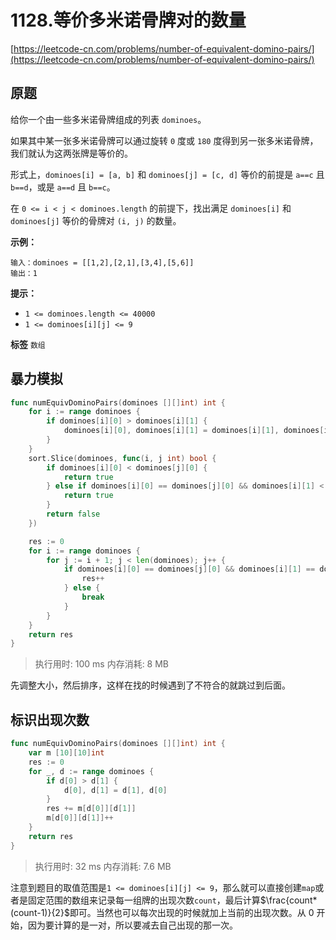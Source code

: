 # 1128.等价多米诺骨牌对的数量
[https://leetcode-cn.com/problems/number-of-equivalent-domino-pairs/](https://leetcode-cn.com/problems/number-of-equivalent-domino-pairs/) 
## 原题
给你一个由一些多米诺骨牌组成的列表 `dominoes`。

如果其中某一张多米诺骨牌可以通过旋转 `0` 度或 `180` 度得到另一张多米诺骨牌，我们就认为这两张牌是等价的。

形式上，`dominoes[i] = [a, b]` 和 `dominoes[j] = [c, d]` 等价的前提是 `a==c` 且 `b==d`，或是 `a==d` 且 `b==c`。

在 `0 <= i < j < dominoes.length` 的前提下，找出满足 `dominoes[i]` 和 `dominoes[j]` 等价的骨牌对 `(i, j)` 的数量。

 

**示例：** 

```
输入：dominoes = [[1,2],[2,1],[3,4],[5,6]]
输出：1

```
 

**提示：** 
- `1 <= dominoes.length <= 40000`
- `1 <= dominoes[i][j] <= 9`
 
**标签**
`数组` 


## 暴力模拟
```go
func numEquivDominoPairs(dominoes [][]int) int {
	for i := range dominoes {
		if dominoes[i][0] > dominoes[i][1] {
			dominoes[i][0], dominoes[i][1] = dominoes[i][1], dominoes[i][0]
		}
	}
	sort.Slice(dominoes, func(i, j int) bool {
		if dominoes[i][0] < dominoes[j][0] {
			return true
		} else if dominoes[i][0] == dominoes[j][0] && dominoes[i][1] < dominoes[j][1] {
			return true
		}
		return false
	})

	res := 0
	for i := range dominoes {
		for j := i + 1; j < len(dominoes); j++ {
			if dominoes[i][0] == dominoes[j][0] && dominoes[i][1] == dominoes[j][1] {
				res++
			} else {
				break
			}
		}
	}
	return res
}
```
>执行用时: 100 ms
内存消耗: 8 MB

先调整大小，然后排序，这样在找的时候遇到了不符合的就跳过到后面。

## 标识出现次数
```go
func numEquivDominoPairs(dominoes [][]int) int {
	var m [10][10]int
	res := 0
	for _, d := range dominoes {
		if d[0] > d[1] {
			d[0], d[1] = d[1], d[0]
		}
		res += m[d[0]][d[1]]
		m[d[0]][d[1]]++
	}
	return res
}
```
>执行用时: 32 ms
内存消耗: 7.6 MB


注意到题目的取值范围是`1 <= dominoes[i][j] <= 9`，那么就可以直接创建`map`或者是固定范围的数组来记录每一组牌的出现次数`count`，最后计算$\frac{count*(count-1)}{2}$即可。当然也可以每次出现的时候就加上当前的出现次数。从 0 开始，因为要计算的是一对，所以要减去自己出现的那一次。